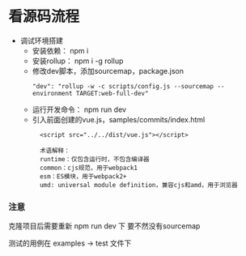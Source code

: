 # 看源码流程
* 调试环境搭建 
  * 安装依赖： npm i
  * 安装rollup： npm i -g rollup
  * 修改dev脚本，添加sourcemap，package.json
    ```
    "dev": "rollup -w -c scripts/config.js --sourcemap --environment TARGET:web-full-dev"
    ```
  * 运⾏开发命令： npm run dev
  * 引⼊前⾯创建的vue.js，samples/commits/index.html
    ```
      <script src="../../dist/vue.js"></script>
    ```
    ```
      术语解释：
      runtime：仅包含运⾏时，不包含编译器
      common：cjs规范，⽤于webpack1
      esm：ES模块，⽤于webpack2+
      umd: universal module definition，兼容cjs和amd，⽤于浏览器
    ```

### 注意
克隆项目后需要重新 npm run dev 下 要不然没有sourcemap

测试的用例在 examples -> test 文件下